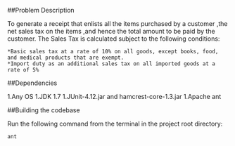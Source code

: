 ##Problem Description

To generate a receipt that enlists all the items purchased by a customer ,the net sales tax on the items ,and hence the total amount to be paid by the customer.
The Sales Tax is calculated subject to the following conditions:

    *Basic sales tax at a rate of 10% on all goods, except books, food, and medical products that are exempt. 
    *Import duty as an additional sales tax on all imported goods at a rate of 5%

##Dependencies

1.Any OS
1.JDK 1.7
1.JUnit-4.12.jar and hamcrest-core-1.3.jar
1.Apache ant

##Building the codebase

Run the following command from the terminal in the project root directory:

````
ant
````
